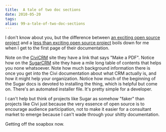 ```yaml
---
title:  A tale of two doc sections
date: 2010-05-20
tags: 
alias: 99-a-tale-of-two-doc-sections
---
```


I don't know about you, but the difference between [an exciting open source project](http://civicrm.org/) and a [less than exciting open source project](http://www.sugarcrm.com/crm/) boils down for me when I get to the first page of their documentation.


Note on the [CiviCRM](http://en.flossmanuals.net/CiviCRM/) site they have a link that says "Make a PDF". Notice how on the [SugarCRM](http://developers.sugarcrm.com/docs/OS/5.5/-docs-Developer_Guides-Sugar_Developer_Guide_5.5-toc.html) site they have a mile long table of contents that helps you none whatsoever. Note how much background information there is once you get into the Civi documentation about what CRM actually is, and how it might help your organization. Notice how much of the beginning of the Sugar docs is devoted to installing the thing, which is helpful but come on. There's an automated installer file. It's pretty simple for a developer.


I can't help but think of projects like Sugar as somehow "faker" than projects like Civi just because the very essence of open source is to encourage audience participation, not to make it easier for a consultant market to emerge because I can't wade through your shitty documentation.


Getting off the soapbox now.

